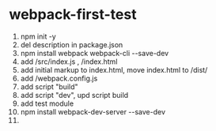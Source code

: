 # webpack-first-test

1. npm init -y
2. del description in package.json
3. npm install webpack webpack-cli --save-dev
4. add /src/index.js , /index.html
5. add initial markup to index.html, move index.html to /dist/
6. add /webpack.config.js
7. add script "build"
8. add script "dev", upd script build
9. add test module
10. npm install webpack-dev-server --save-dev
11.
